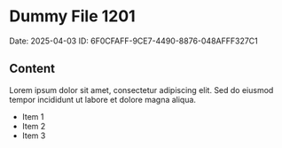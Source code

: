 # Dummy File 1201

Date: 2025-04-03
ID: 6F0CFAFF-9CE7-4490-8876-048AFFF327C1

## Content

Lorem ipsum dolor sit amet, consectetur adipiscing elit.
Sed do eiusmod tempor incididunt ut labore et dolore magna aliqua.

* Item 1
* Item 2
* Item 3

